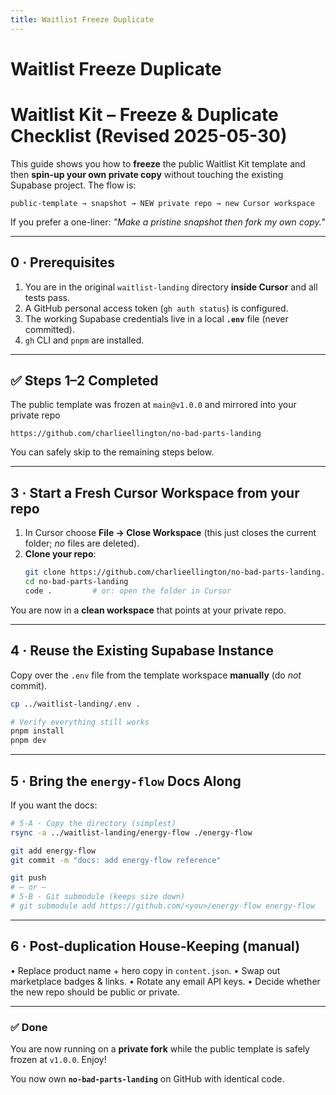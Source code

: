 ```yaml
---
title: Waitlist Freeze Duplicate
---
```


# Waitlist Freeze Duplicate

# Waitlist Kit – Freeze & Duplicate Checklist (Revised 2025-05-30)

This guide shows you how to **freeze** the public Waitlist Kit template and then **spin-up your own private copy** without touching the existing Supabase project.  The flow is:

```
public-template → snapshot → NEW private repo → new Cursor workspace
```

If you prefer a one-liner: *"Make a pristine snapshot then fork my own copy."*

---

## 0 · Prerequisites
1. You are in the original `waitlist-landing` directory **inside Cursor** and all tests pass.
2. A GitHub personal access token (`gh auth status`) is configured.
3. The working Supabase credentials live in a local **`.env`** file (never committed).
4. `gh` CLI and `pnpm` are installed.

---

## ✅ Steps 1–2 Completed

The public template was frozen at `main@v1.0.0` and mirrored into your private repo

```
https://github.com/charlieellington/no-bad-parts-landing
```

You can safely skip to the remaining steps below.

---

## 3 · Start a **Fresh Cursor Workspace** from your repo
1. In Cursor choose **File → Close Workspace** (this just closes the current folder; *no* files are deleted).
2. **Clone your repo**:
   ```bash
   git clone https://github.com/charlieellington/no-bad-parts-landing.git
   cd no-bad-parts-landing
   code .         # or: open the folder in Cursor
   ```
You are now in a **clean workspace** that points at your private repo.

---

## 4 · Reuse the Existing Supabase Instance
Copy over the `.env` file from the template workspace **manually** (do *not* commit).

```bash
cp ../waitlist-landing/.env .

# Verify everything still works
pnpm install
pnpm dev
```

---

## 5 · Bring the `energy-flow` Docs Along
If you want the docs:

```bash
# 5-A · Copy the directory (simplest)
rsync -a ../waitlist-landing/energy-flow ./energy-flow

git add energy-flow
git commit -m "docs: add energy-flow reference"

git push
# — or —
# 5-B · Git submodule (keeps size down)
# git submodule add https://github.com/<you>/energy-flow energy-flow
```

---

## 6 · Post-duplication House-Keeping (manual)
• Replace product name + hero copy in `content.json`.
• Swap out marketplace badges & links.
• Rotate any email API keys.
• Decide whether the new repo should be public or private.

---

### ✅ Done
You are now running on a **private fork** while the public template is safely frozen at `v1.0.0`. Enjoy! 

You now own **`no-bad-parts-landing`** on GitHub with identical code. 